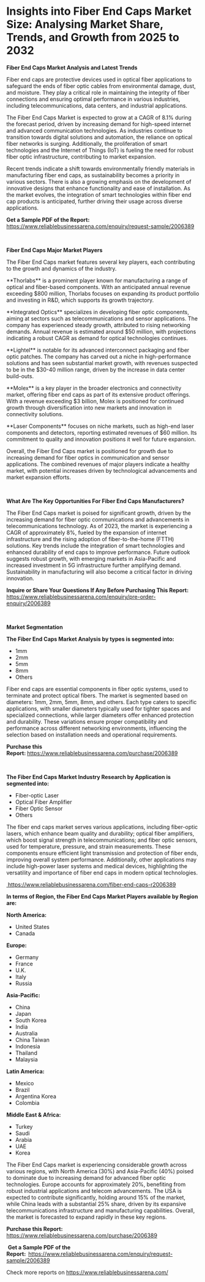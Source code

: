 <p><h1>Insights into Fiber End Caps Market Size: Analysing Market Share, Trends, and Growth from 2025 to 2032</h1></p><p><strong>Fiber End Caps Market Analysis and Latest Trends</strong></p>
<p><p>Fiber end caps are protective devices used in optical fiber applications to safeguard the ends of fiber optic cables from environmental damage, dust, and moisture. They play a critical role in maintaining the integrity of fiber connections and ensuring optimal performance in various industries, including telecommunications, data centers, and industrial applications.</p><p>The Fiber End Caps Market is expected to grow at a CAGR of 8.1% during the forecast period, driven by increasing demand for high-speed internet and advanced communication technologies. As industries continue to transition towards digital solutions and automation, the reliance on optical fiber networks is surging. Additionally, the proliferation of smart technologies and the Internet of Things (IoT) is fueling the need for robust fiber optic infrastructure, contributing to market expansion.</p><p>Recent trends indicate a shift towards environmentally friendly materials in manufacturing fiber end caps, as sustainability becomes a priority in various sectors. There is also a growing emphasis on the development of innovative designs that enhance functionality and ease of installation. As the market evolves, the integration of smart technologies within fiber end cap products is anticipated, further driving their usage across diverse applications.</p></p>
<p><strong>Get a Sample PDF of the Report:&nbsp;</strong> <a href="https://www.reliablebusinessarena.com/enquiry/request-sample/2006389?utm_campaign=2793&utm_medium=2&utm_source=Github&utm_content=ia&utm_term=10042025&utm_id=fiber-end-caps">https://www.reliablebusinessarena.com/enquiry/request-sample/2006389</a></p>
<p>&nbsp;</p>
<p><strong>Fiber End Caps Major Market Players</strong></p>
<p><p>The Fiber End Caps market features several key players, each contributing to the growth and dynamics of the industry. </p><p>**Thorlabs** is a prominent player known for manufacturing a range of optical and fiber-based components. With an anticipated annual revenue exceeding $800 million, Thorlabs focuses on expanding its product portfolio and investing in R&D, which supports its growth trajectory.</p><p>**Integrated Optics** specializes in developing fiber optic components, aiming at sectors such as telecommunications and sensor applications. The company has experienced steady growth, attributed to rising networking demands. Annual revenue is estimated around $50 million, with projections indicating a robust CAGR as demand for optical technologies continues.</p><p>**Lightel** is notable for its advanced interconnect packaging and fiber optic patches. The company has carved out a niche in high-performance solutions and has seen substantial market growth, with revenues suspected to be in the $30-40 million range, driven by the increase in data center build-outs.</p><p>**Molex** is a key player in the broader electronics and connectivity market, offering fiber end caps as part of its extensive product offerings. With a revenue exceeding $3 billion, Molex is positioned for continued growth through diversification into new markets and innovation in connectivity solutions.</p><p>**Laser Components** focuses on niche markets, such as high-end laser components and detectors, reporting estimated revenues of $60 million. Its commitment to quality and innovation positions it well for future expansion.</p><p>Overall, the Fiber End Caps market is positioned for growth due to increasing demand for fiber optics in communication and sensor applications. The combined revenues of major players indicate a healthy market, with potential increases driven by technological advancements and market expansion efforts.</p></p>
<p>&nbsp;</p>
<p><strong>What Are The Key Opportunities For Fiber End Caps Manufacturers?</strong></p>
<p><p>The Fiber End Caps market is poised for significant growth, driven by the increasing demand for fiber optic communications and advancements in telecommunications technology. As of 2023, the market is experiencing a CAGR of approximately 8%, fueled by the expansion of internet infrastructure and the rising adoption of fiber-to-the-home (FTTH) solutions. Key trends include the integration of smart technologies and enhanced durability of end caps to improve performance. Future outlook suggests robust growth, with emerging markets in Asia-Pacific and increased investment in 5G infrastructure further amplifying demand. Sustainability in manufacturing will also become a critical factor in driving innovation.</p></p>
<p><strong>Inquire or Share Your Questions If Any Before Purchasing This Report:</strong> <a href="https://www.reliablebusinessarena.com/enquiry/pre-order-enquiry/2006389?utm_campaign=2793&utm_medium=2&utm_source=Github&utm_content=ia&utm_term=10042025&utm_id=fiber-end-caps">https://www.reliablebusinessarena.com/enquiry/pre-order-enquiry/2006389</a></p>
<p>&nbsp;</p>
<p><strong>Market Segmentation</strong></p>
<p><strong>The Fiber End Caps Market Analysis by types is segmented into:</strong></p>
<p><ul><li>1mm</li><li>2mm</li><li>5mm</li><li>8mm</li><li>Others</li></ul></p>
<p><p>Fiber end caps are essential components in fiber optic systems, used to terminate and protect optical fibers. The market is segmented based on diameters: 1mm, 2mm, 5mm, 8mm, and others. Each type caters to specific applications, with smaller diameters typically used for tighter spaces and specialized connections, while larger diameters offer enhanced protection and durability. These variations ensure proper compatibility and performance across different networking environments, influencing the selection based on installation needs and operational requirements.</p></p>
<p><strong>Purchase this Report:&nbsp;</strong><a href="https://www.reliablebusinessarena.com/purchase/2006389?utm_campaign=2793&utm_medium=2&utm_source=Github&utm_content=ia&utm_term=10042025&utm_id=fiber-end-caps">https://www.reliablebusinessarena.com/purchase/2006389</a></p>
<p>&nbsp;</p>
<p><strong>The Fiber End Caps Market Industry Research by Application is segmented into:</strong></p>
<p><ul><li>Fiber-optic Laser</li><li>Optical Fiber Amplifier</li><li>Fiber Optic Sensor</li><li>Others</li></ul></p>
<p><p>The fiber end caps market serves various applications, including fiber-optic lasers, which enhance beam quality and durability; optical fiber amplifiers, which boost signal strength in telecommunications; and fiber optic sensors, used for temperature, pressure, and strain measurements. These components ensure efficient light transmission and protection of fiber ends, improving overall system performance. Additionally, other applications may include high-power laser systems and medical devices, highlighting the versatility and importance of fiber end caps in modern optical technologies.</p></p>
<p><a href="https://www.reliablebusinessarena.com/fiber-end-caps-r2006389?utm_campaign=2793&utm_medium=2&utm_source=Github&utm_content=ia&utm_term=10042025&utm_id=fiber-end-caps">&nbsp;https://www.reliablebusinessarena.com/fiber-end-caps-r2006389</a></p>
<p><strong>In terms of Region, the Fiber End Caps Market Players available by Region are:</strong></p>
<p>
    <p> <strong> North America: </strong>
        <ul>
            <li>United States</li>
            <li>Canada</li>
        </ul>
        </p> 
    <p> <strong> Europe: </strong>
        <ul>
            <li>Germany</li>
            <li>France</li>
            <li>U.K.</li>
            <li>Italy</li>
            <li>Russia</li>
        </ul>
        </p> 
    <p> <strong> Asia-Pacific: </strong>
        <ul>
            <li>China</li>
            <li>Japan</li>
            <li>South Korea</li>
            <li>India</li>
            <li>Australia</li>
            <li>China Taiwan</li>
            <li>Indonesia</li>
            <li>Thailand</li>
            <li>Malaysia</li>
        </ul>
        </p> 
    <p> <strong> Latin America: </strong>
        <ul>
            <li>Mexico</li>
            <li>Brazil</li>
            <li>Argentina Korea</li>
            <li>Colombia</li>
        </ul>
        </p> 
    <p> <strong> Middle East & Africa: </strong>
        <ul>
            <li>Turkey</li>
            <li>Saudi</li>
            <li>Arabia</li>
            <li>UAE</li>
            <li>Korea</li>
        </ul>
    </p>
    </p>
<p><p>The Fiber End Caps market is experiencing considerable growth across various regions, with North America (30%) and Asia-Pacific (40%) poised to dominate due to increasing demand for advanced fiber optic technologies. Europe accounts for approximately 20%, benefiting from robust industrial applications and telecom advancements. The USA is expected to contribute significantly, holding around 15% of the market, while China leads with a substantial 25% share, driven by its expansive telecommunications infrastructure and manufacturing capabilities. Overall, the market is forecasted to expand rapidly in these key regions.</p></p>
<p><strong>Purchase this Report: </strong><a href="https://www.reliablebusinessarena.com/purchase/2006389?utm_campaign=2793&utm_medium=2&utm_source=Github&utm_content=ia&utm_term=10042025&utm_id=fiber-end-caps">https://www.reliablebusinessarena.com/purchase/2006389</a></p>
<p>&nbsp;<strong>Get a Sample PDF of the Report:&nbsp;&nbsp;</strong><a href="https://www.reliablebusinessarena.com/enquiry/request-sample/2006389?utm_campaign=2793&utm_medium=2&utm_source=Github&utm_content=ia&utm_term=10042025&utm_id=fiber-end-caps">https://www.reliablebusinessarena.com/enquiry/request-sample/2006389</a></p>
<p><strong></strong></p>
<p>Check more reports on <a href="https://www.reliablebusinessarena.com/?utm_campaign=2793&utm_medium=2&utm_source=Github&utm_content=ia&utm_term=10042025&utm_id=fiber-end-caps">https://www.reliablebusinessarena.com/</a></p>